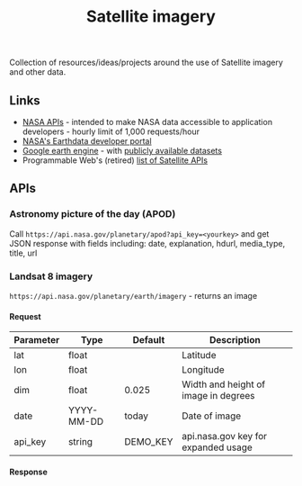 ﻿---
tags: computing, digital-technologies, teaching-digital-technologies
title: Satellite imagery
type: note
---
Collection of resources/ideas/projects around the use of Satellite imagery and other data.

## Links

- [NASA APIs](https://api.nasa.gov/) - intended to make NASA data accessible to application developers - hourly limit of 1,000 requests/hour
- [NASA's Earthdata developer portal](https://www.earthdata.nasa.gov/engage/open-data-services-and-software/api)
- [Google earth engine](https://earthengine.google.com/) - with [publicly available datasets](https://developers.google.com/earth-engine/datasets/)
- Programmable Web's (retired) [list of Satellite APIs](https://web.archive.org/web/20200622070732/https://www.programmableweb.com/category/satellites/api)

## APIs

### Astronomy picture of the day (APOD)

Call `https://api.nasa.gov/planetary/apod?api_key=<yourkey>` and get JSON response with fields including: date, explanation, hdurl, media_type, title, url

### Landsat 8 imagery

`https://api.nasa.gov/planetary/earth/imagery` - returns an image

#### Request

| Parameter | Type | Default | Description |
| --- | --- | --- | --- |
| lat | float | | Latitude |
| lon | float | | Longitude |
| dim | float | 0.025 | Width and height of image in degrees |
| date | YYYY-MM-DD | today | Date of image |
| api_key | string | DEMO_KEY | api.nasa.gov key for expanded usage |


#### Response